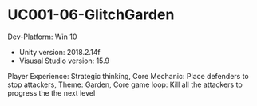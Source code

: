# UC001-06-GlitchGarden

Dev-Platform: Win 10
 + Unity version: 2018.2.14f
 + Visusal Studio version: 15.9
 
Player Experience: Strategic thinking, Core Mechanic: Place defenders to stop attackers, Theme: Garden, Core game loop: Kill all the attackers to progress the the next level
